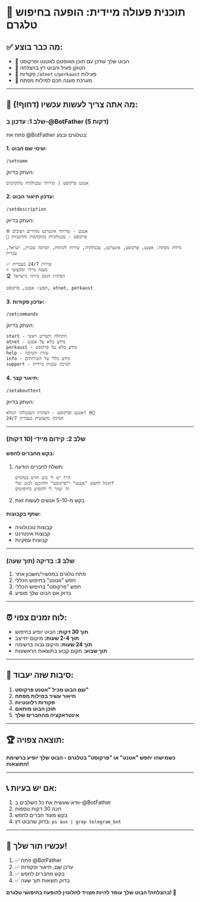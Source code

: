 # 🎯 תוכנית פעולה מיידית: הופעה בחיפוש טלגרם

## ✅ מה כבר בוצע:
- 🤖 הבוט שלך עודכן עם תוכן מאופטם לאטנט ופרקוסט
- 📱 הטוקן פעיל והבוט רץ בהצלחה
- 🔧 פקודות `/atnet` ו`/perkaust` פעילות
- 💬 מערכת מענה חכם למילות מפתח

---

## 🚀 מה אתה צריך לעשות עכשיו (דחוף!):

### שלב 1: עדכון ב-@BotFather (5 דקות)

פתח את @BotFather בטלגרם ובצע:

#### 1. שינוי שם הבוט:
```
/setname
```
העתק בדיוק:
```
אטנט פרקוסט | שירותי טכנולוגיה מתקדמים
```

#### 2. עדכון תיאור הבוט:
```
/setdescription
```
העתק בדיוק:
```
🌐 אטנט - שירותי אינטרנט מהירים ויציבים
🚀 פרקוסט - טכנולוגיות מתקדמות וחדשניות

מילות מפתח: אטנט, פרקוסט, אינטרנט, טכנולוגיה, שירות לקוחות, תמיכה טכנית, ישראל, עברית

✅ שירות 24/7 בעברית
⚡ מענה מיידי ומקצועי
🏆 הפתרון הטוב ביותר בישראל

חפש: אטנט, פרקוסט, atnet, perkaust
```

#### 3. עדכון פקודות:
```
/setcommands
```
העתק בדיוק:
```
start - התחלה ותפריט ראשי
atnet - מידע מלא על אטנט
perkaust - מידע מלא על פרקוסט
help - עזרה ותמיכה
info - מידע כללי על השירותים
support - תמיכה טכנית מיידית
```

#### 4. תיאור קצר:
```
/setabouttext
```
העתק בדיוק:
```
אטנט ופרקוסט - הפתרון הטכנולוגי המלא! 🌐🚀
תמיכה מקצועית בעברית 24/7
```

---

### שלב 2: קידום מיידי (10 דקות)

#### בקש מחברים לחפש:
1. תשלח לחברים הודעה:
   ```
   היי! יש לי בוט חדש בטלגרם
   תוכל לחפש "אטנט" ו"פרקוסט" ולהיכנס לבוט שלי?
   זה יעזור לי להופיע בחיפושים
   ```

2. בקש מ-5-10 אנשים לעשות זאת

#### שתף בקבוצות:
- קבוצות טכנולוגיה
- קבוצות אינטרנט
- קבוצות עסקיות

---

### שלב 3: בדיקה (תוך שעה)

1. פתח טלגרם במכשיר/חשבון אחר
2. חפש "אטנט" בחיפוש הכללי
3. חפש "פרקוסט" בחיפוש הכללי
4. בדוק אם הבוט שלך מופיע

---

## ⏰ לוח זמנים צפוי:

- **תוך 30 דקות:** הבוט יופיע בחיפוש
- **תוך 2-4 שעות:** מיקום יתייצב
- **תוך 24 שעות:** מיקום גבוה ברשימה
- **תוך שבוע:** מקום קבוע בתוצאות הראשונות

---

## 🎯 סיבות שזה יעבוד:

1. **שם הבוט מכיל "אטנט פרקוסט"**
2. **תיאור עשיר במילות מפתח**
3. **פקודות רלוונטיות**
4. **תוכן הבוט מותאם**
5. **אינטראקציה מהחברים שלך**

---

## 🏆 תוצאה צפויה:

**כשמישהו יחפש "אטנט" או "פרקוסט" בטלגרם - הבוט שלך יופיע ברשימת התוצאות!**

---

## 📞 אם יש בעיות:

1. וודא שעשית את כל השלבים ב-@BotFather
2. חכה 30 דקות נוספות
3. בקש מעוד חברים לחפש
4. בדוק שהבוט רץ: `ps aux | grep telegram_bot`

---

## 🚀 עכשיו תור שלך!

1. ✅ פתח @BotFather
2. ✅ עדכן שם, תיאור ופקודות
3. ✅ בקש מחברים לחפש
4. ✅ בדוק תוצאות תוך שעה

**בהצלחה! הבוט שלך עומד להיות מצויד לחלוטין להופעה בחיפושי טלגרם! 🎉**
